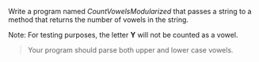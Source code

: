 Write a program named *CountVowelsModularized* that passes a string to a method that returns the number of vowels in the string.

Note: For testing purposes, the letter **Y** will not be counted as a vowel.

> Your program should parse both upper and lower case vowels. 



